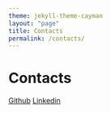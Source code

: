 ```yaml
---
theme: jekyll-theme-cayman
layout: "page"
title: Contacts
permalink: /contacts/
---
```



# Contacts
[Github](https://github.com/CanadianCrafter)
[Linkedin](https://www.linkedin.com/in/bryan-wang-7a765820b/)
